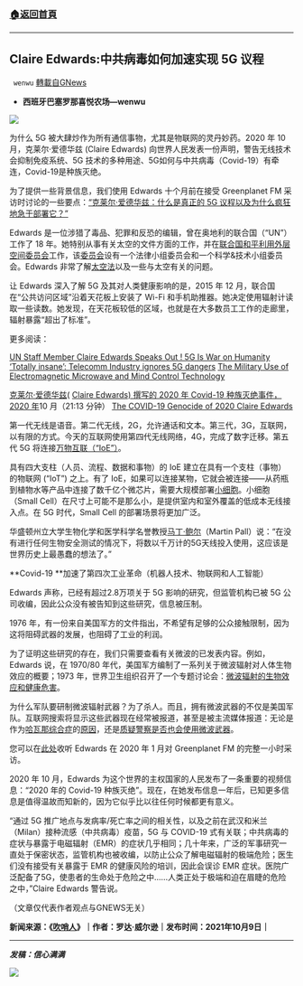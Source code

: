 ###  [:house:返回首頁](https://github.com/ourhimalayas/txt)
---


## Claire Edwards:中共病毒如何加速实现 5G 议程
` wenwu` [轉載自GNews](https://gnews.org/zh-hans/1586650/)

- **西班牙巴塞罗那喜悦农场—wenwu**


![](https://assets.gnews.org/wp-content/uploads/2021/10/tempsnip292.png)

为什么 5G 被大肆炒作为所有通信事物，尤其是物联网的灵丹妙药。2020 年 10 月，克莱尔·爱德华兹 (Claire Edwards) 向世界人民发表一份声明，警告无线技术会抑制免疫系统、5G 技术的多种用途、5G如何与中共病毒（Covid-19）有牵连，Covid-19是种族灭绝。

为了提供一些背景信息，我们使用 Edwards 十个月前在接受 Greenplanet FM 采访时讨论的一些要点：[“克莱尔·爱德华兹：什么是真正的 5G 议程以及为什么疯狂地急于部署它？”](https://www.ourplanet.org/greenplanetfm/claire-edwards-what-is-the-real-5g-agenda-and-why-the-frantic-hurry-to-deploy-it)

Edwards 是一位涉猎了毒品、犯罪和反恐的编辑，曾在奥地利的联合国（“UN”）工作了 18 年。她特别从事有关太空的文件方面的工作，并在[联合国和平利用外层空间委员会](https://www.unoosa.org/oosa/en/ourwork/copuos/index.html)工作，该[委员会](https://www.unoosa.org/oosa/en/ourwork/copuos/index.html)设有一个法律小组委员会和一个科学&技术小组委员会。Edwards 非常了解[太空法](https://www.unoosa.org/oosa/en/ourwork/spacelaw/index.html)以及一些与太空有关的问题。

让 Edwards 深入了解 5G 及其对人类健康影响的是，2015 年 12 月，联合国在“公共访问区域”沿着天花板上安装了 Wi-Fi 和手机助推器。她决定使用辐射计读取一些读数。她发现，在天花板较低的区域，也就是在大多数员工工作的走廊里，辐射暴露“超出了标准”。

更多阅读：

[UN Staff Member Claire Edwards Speaks Out ! 5G Is War on Humanity](https://youtu.be/WTKMpQrqfek)
[‘Totally insane’: Telecomm Industry ignores 5G dangers](https://youtu.be/ML7wx_5n2z8)
[The Military Use of Electromagnetic Microwave and Mind Control Technology](https://jacobsm.com/projfree/the_military_use_of_mind_control.html)

[克莱尔·爱德华兹](https://www.bitchute.com/video/JpJcjFyGx6Wr/)( [Claire Edwards) 撰写的 2020 年 Covid-19 种族灭绝事件，2020 年](https://www.bitchute.com/video/JpJcjFyGx6Wr/)10 月（21:13 分钟）
[The COVID-19 Genocide of 2020 Claire Edwards](https://theexpose.uk/wp-content/uploads/2021/10/Claire-Edwards-Covid-Genocide-of-2020.pdf)

第一代无线是语音。第二代无线，2G，允许通话和文本。第三代，3G，互联网，以有限的方式。今天的互联网使用第四代无线网络，4G，完成了数字迁移。第五代 5G 将连接[万物互联（“IoE”）](https://www.bbvaopenmind.com/en/technology/digital-world/the-internet-of-everything-ioe/)。

具有四大支柱（人员、流程、数据和事物）的 IoE 建立在具有一个支柱（事物）的物联网 (“IoT”) 之上。有了 IoE，如果可以连接某物，它就会被连接——从药瓶到植物水等产品中连接了数千亿个微芯片，需要大规模部署[小细胞](https://www.smallcellforum.org/5g-product-definition-report/)。小细胞（Small Cell）在尺寸上可能不是那么小，是提供室内和室外覆盖的低成本无线接入点。在 5G 时代，Small Cell 的部署场景将更加广泛。

华盛顿州立大学生物化学和医学科学名誉教授[马丁·鲍尔](https://en.wikipedia.org/wiki/Martin_Pall)（Martin Pall）说：“在没有进行任何生物安全测试的情况下，将数以千万计的5G天线投入使用，这应该是世界历史上最愚蠢的想法了。”

**Covid-19 **加速了第四次工业革命（机器人技术、物联网和人工智能）

Edwards 声称，已经有超过2.8万项关于 5G 影响的研究，但监管机构已被 5G 公司收编，因此公众没有被告知到这些研究，信息被压制。

1976 年，有一份来自美国军方的文件指出，不希望有足够的公众接触限制，因为这将阻碍武器的发展，也阻碍了工业的利润。

为了证明这些研究的存在，我们只需要查看有关微波的已发表内容。例如， Edwards 说，在 1970/80 年代，美国军方编制了一系列关于微波辐射对人体生物效应的概要；1973 年，世界卫生组织召开了一个专题讨论会：[微波辐射的生物效应和健康危害](https://www.ncbi.nlm.nih.gov/pmc/articles/PMC1775882/)。

为什么军队要研制微波辐射武器？为了杀人。而且，拥有微波武器的不仅是美国军队。互联网搜索将显示这些武器现在经常被报道，甚至是被主流媒体报道：无论是作为[哈瓦那综合症](https://www.theguardian.com/science/2021/jun/02/microwave-weapons-havana-syndrome-experts)的[原因](https://www.theguardian.com/science/2021/jun/02/microwave-weapons-havana-syndrome-experts)，还是[质疑警察是否也会使用微波武器](https://www.forbes.com/sites/michaelpeck/2021/06/23/the-us-military-wants-a-better--microwave-weapon-will-the-police-also-use-it/)。

您可以在[此处](https://www.ourplanet.org/greenplanetfm/claire-edwards-what-is-the-real-5g-agenda-and-why-the-frantic-hurry-to-deploy-it)收听 Edwards 在 2020 年 1 月对 Greenplanet FM 的完整一小时采访。

2020 年 10 月，Edwards 为这个世界的主权国家的人民发布了一条重要的视频信息：“2020 年的 Covid-19 种族灭绝”。现在，在她发布信息一年后，已知更多信息是值得温故而知新的，因为它似乎比以往任何时候都更有意义。

“通过 5G 推广地点与发病率/死亡率之间的相关性，以及之前在武汉和米兰（Milan）接种流感（中共病毒）疫苗，5G 与 COVID-19 式有关联；中共病毒的症状与暴露于电磁辐射（EMR）的症状几乎相同；几十年来，广泛的军事研究一直处于保密状态，监管机构也被收编，以防止公众了解电磁辐射的极端危险；医生们没有接受有关暴露于 EMR 的健康风险的培训，因此会误诊 EMR 症状。医院广泛配备了5G，使患者的生命处于危险之中……人类正处于极端和迫在眉睫的危险之中，”Claire Edwards 警告说。

（文章仅代表作者观点与GNEWS无关）

**新闻来源：《[吹哨人](https://theexpose.uk/2021/10/09/the-real-5g-agenda-and-how-covid-19-is-helping-to-achieve-it-humanity-is-in-extreme-and-imminent-danger-claire-edwards/)》｜作者：罗达·威尔逊｜发布时间：2021年10月9日｜**

* * *

***发稿：信心满满***

![](https://assets.gnews.org/wp-content/uploads/2021/10/GNEWS_CH.-1.jpeg)
